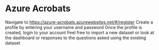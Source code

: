 # Azure Acrobats

Navigate to https://azure-acrobats.azurewebsites.net/#/register
Create a profile by entering your username and password
Once the profile is created, login to your account
Feel free to import a new dataset or look at the dashboard or responses to the questions asked using the existing dataset
